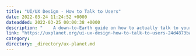 ```yaml
---
title: "UI/UX Design - How to Talk to Users"
date: 2022-03-24 11:24:52 +0000
dateadded: 2022-03-25 00:00:38 +0000
description: "    A down-to-Earth guide on how to actually talk to your users in a positive, productive way.  Continue reading on UX Planet »  "
link: "https://uxplanet.org/ui-ux-design-how-to-talk-to-users-24d4873babea?source=rss----819cc2aaeee0---4"
category:
directory: _directory/ux-planet.md
---
```


